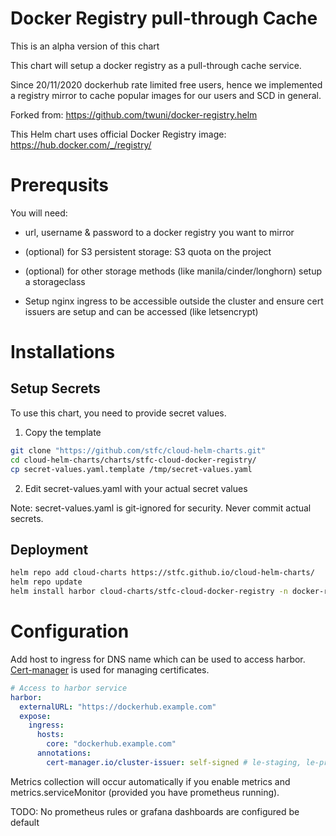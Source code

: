 # Docker Registry pull-through Cache

This is an alpha version of this chart

This chart will setup a docker registry as a pull-through cache service.

Since 20/11/2020 dockerhub rate limited free users, hence we implemented a registry mirror to cache popular images for our users and SCD in general. 

Forked from: https://github.com/twuni/docker-registry.helm

This Helm chart uses official Docker Registry image: https://hub.docker.com/_/registry/

# Prerequsits

You will need: 

- url, username & password to a docker registry you want to mirror

- (optional) for S3 persistent storage: S3 quota on the project
- (optional) for other storage methods (like manila/cinder/longhorn) setup a storageclass
- Setup nginx ingress to be accessible outside the cluster and ensure cert issuers are setup and can be accessed (like letsencrypt)

# Installations

## Setup Secrets

To use this chart, you need to provide secret values.

1. Copy the template

```bash
git clone "https://github.com/stfc/cloud-helm-charts.git"
cd cloud-helm-charts/charts/stfc-cloud-docker-registry/
cp secret-values.yaml.template /tmp/secret-values.yaml
```

2. Edit secret-values.yaml with your actual secret values

Note: secret-values.yaml is git-ignored for security. Never commit actual secrets.


## Deployment

```bash
helm repo add cloud-charts https://stfc.github.io/cloud-helm-charts/
helm repo update
helm install harbor cloud-charts/stfc-cloud-docker-registry -n docker-registry --create-namespace -f values -f /tmp/secret-values.yaml
```

# Configuration
Add host to ingress for DNS name which can be used to access harbor. [Cert-manager](https://cert-manager.io/) is used for managing certificates.

```yaml
# Access to harbor service
harbor:
  externalURL: "https://dockerhub.example.com"
  expose:
    ingress:
      hosts:
        core: "dockerhub.example.com"
      annotations:
        cert-manager.io/cluster-issuer: self-signed # le-staging, le-prod for let's encrypt
```

Metrics collection will occur automatically if you enable metrics and metrics.serviceMonitor (provided you have prometheus running). 

TODO: No prometheus rules or grafana dashboards are configured be default 